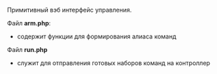 Примитивный вэб интерфейс управления.

Файл **arm.php**:
- содержит функции для формирования алиаса команд

Файл **run.php**
- служит для отправления готовых наборов команд на контроллер
